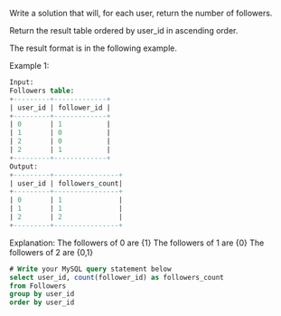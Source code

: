 Write a solution that will, for each user, return the number of followers.

Return the result table ordered by user_id in ascending order.

The result format is in the following example.

Example 1:
```sql
Input: 
Followers table:
+---------+-------------+
| user_id | follower_id |
+---------+-------------+
| 0       | 1           |
| 1       | 0           |
| 2       | 0           |
| 2       | 1           |
+---------+-------------+
Output: 
+---------+----------------+
| user_id | followers_count|
+---------+----------------+
| 0       | 1              |
| 1       | 1              |
| 2       | 2              |
+---------+----------------+
```
Explanation: 
The followers of 0 are {1}
The followers of 1 are {0}
The followers of 2 are {0,1}


```sql
# Write your MySQL query statement below
select user_id, count(follower_id) as followers_count
from Followers
group by user_id
order by user_id
```
